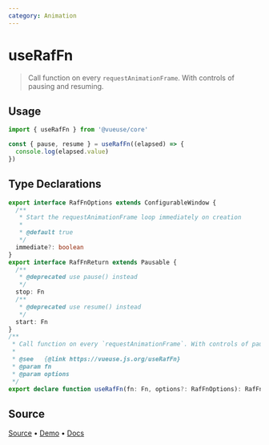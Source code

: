 ```yaml
---
category: Animation
---
```


# useRafFn

> Call function on every `requestAnimationFrame`. With controls of pausing and resuming.

## Usage

```js
import { useRafFn } from '@vueuse/core'

const { pause, resume } = useRafFn((elapsed) => {
  console.log(elapsed.value)
})
```


<!--FOOTER_STARTS-->
## Type Declarations

```typescript
export interface RafFnOptions extends ConfigurableWindow {
  /**
   * Start the requestAnimationFrame loop immediately on creation
   *
   * @default true
   */
  immediate?: boolean
}
export interface RafFnReturn extends Pausable {
  /**
   * @deprecated use pause() instead
   */
  stop: Fn
  /**
   * @deprecated use resume() instead
   */
  start: Fn
}
/**
 * Call function on every `requestAnimationFrame`. With controls of pausing and resuming.
 *
 * @see   {@link https://vueuse.js.org/useRafFn}
 * @param fn
 * @param options
 */
export declare function useRafFn(fn: Fn, options?: RafFnOptions): RafFnReturn
```

## Source

[Source](https://github.com/antfu/vueuse/blob/master/packages/core/useRafFn/index.ts) • [Demo](https://github.com/antfu/vueuse/blob/master/packages/core/useRafFn/demo.vue) • [Docs](https://github.com/antfu/vueuse/blob/master/packages/core/useRafFn/index.md)


<!--FOOTER_ENDS-->
